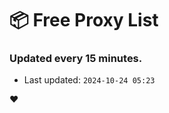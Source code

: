 # :package: Free Proxy List
### Updated every 15 minutes.

- Last updated: `2024-10-24 05:23`

:heart:
